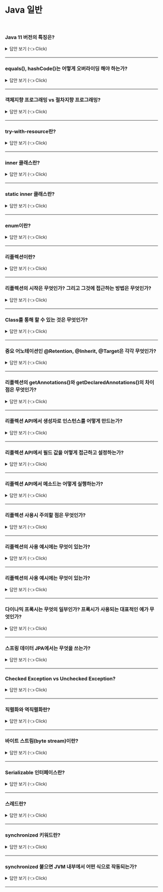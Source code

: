 # Java 일반
<br>



### Java 11 버전의 특징은?

<details>
   <summary> 답안 보기 (👈 Click)</summary>
<br />
[참고: https://learn.microsoft.com/ko-kr/java/openjdk/reasons-to-move-to-java-11]    
+ 1) Java11의 기본 가비지 컬렉터는 G1GC입니다. 
     Java8까지는 Parellel GC가 기본 GC였습니다. 
  2) Java 11에는 JVM의 모든 구성 요소에 대한 일반적인 로깅 시스템이 있습니다
     이 통합 로깅 시스템을 통해 사용자는 무슨 구성 요소를 어느 수준까지 로깅할지 정의할 수 있습니다. 
     이 세분화된 로깅은 JVM 충돌에 대한 근본 원인 분석을 수행하고, 
     프로덕션 환경에서 성능 문제를 진단하는 데 유용합니다. 
  
   
</details>


-----------------------

### equals(), hashCode()는 어떻게 오버라이딩 해야 하는가?

<details>
   <summary> 답안 보기 (👈 Click)</summary>
<br />
+ Object에서 final이 아닌 메서드(equals, hashCode, toString, clone, finalize)는 모두 재정의(overriding)를 염두에 두고 설계된 것이라<br>
  재정의 시 지켜야 하는 일반 규약이 명확히 정의되어 있습니다. <br>
  equals는 일반 규약을 지켜 재정의해야 합니다. <br>
  Object 명세에 적힌 규약으로서, 반사성, 대칭성, 추이성, 일관성, null-아님을 만족시켜야 합니다. <br> 
  equals를 재정의한 클래스 모두에서 hashCode도 재정의해야 합니다. <br>
  그렇지 않으면 hashCode 일반 규약을 어기게 되어, 해당 클래스의 인스턴스를 HashMap이나 HashSet 같은 컬렉션의 원소로 사용할 때 <br>
  문제를 일으킵니다. <br>
  논리적으로 같은 객체는 같은 해시코드를 반환해야 합니다. <br> 
  equals는 물리적으로 다른 두 객체를 논리적으로 같다고 할 수 있는데, Object의 기본 hashCode 메서드는 이 둘이 전혀 다르다고 판단하여 <br>
  규약과 달리 (무작위처럼 보이는) 서로 다른 값을 반환합니다.
</details>


-----------------------

### 객체지향 프로그래밍 vs 절차지향 프로그래밍?

<details>
   <summary> 답안 보기 (👈 Click)</summary>
<br />
+ 
</details>

-----------------------

### try-with-resource란?

<details>
   <summary> 답안 보기 (👈 Click)</summary>
<br />
+ 
</details>

-----------------------
### inner 클래스란?

<details>
   <summary> 답안 보기 (👈 Click)</summary>
<br />
+ 
</details>

-----------------------
### static inner 클래스란?

<details>
   <summary> 답안 보기 (👈 Click)</summary>
<br />
+ 
</details>

-----------------------

### enum이란?

<details>
   <summary> 답안 보기 (👈 Click)</summary>
<br />
+ enum은 열거 자료형이라고 하며, 고정 개수의 상수들로 값이 구성되는 자료형입니다. 
</details>

-----------------------

### 리플렉션이란?

<details>
   <summary> 답안 보기 (👈 Click)</summary>
<br />

+ 구체적인 클래스 타입을 모르더라도, 해당 클래스의 정보에 접근할 수 있게 해주는 자바 API입니다. <br> 
  java.lang.reflect의 핵심 리플렉션 기능(core reflection facility)을 이용하면
  메모리에 적재된(load) 클래스의 정보를 가져오는 프로그램을 작성할 수 있습니다. 
  
  Class 객체가 주어지면, 해당 객체가 나타내는 클래스의 생성자, 메서드, 필드 등을 나타내는
  Constructor, Method, Field 객체들을 가져올 수 있는데,
  이 객체들을 사용하면 클래스의 멤버 이름이나 필드 자료형, 메서드 시그니처 등의 정보들을 얻어낼 수 있다. 
</details>

-----------------------

### 리플렉션의 시작은 무엇인가? 그리고 그것에 접근하는 방법은 무엇인가?

<details>
   <summary> 답안 보기 (👈 Click)</summary>
<br />

+ Class<T>입니다. <br> 
  모든 클래스를 로딩 한 다음 Class<T>의 인스턴스가 생깁니다. <br> 
 "타입.class"로 접근할 수 있습니다. <br>
  모든 인스턴스는 getClass() 메소드를 가지고 있습니다. <br>
  "인스턴스.getClass()"로 접근할 수 있습니다. 
</details>

----------------------- 
   
  
### Class<T>를 통해 할 수 있는 것은 무엇인가?

<details>
   <summary> 답안 보기 (👈 Click)</summary>
<br />

+ 1) 필드(목록) 가져오기 <br>
  2) 메소드(목록) 가져오기 <br>
  3) 상위 클래스 가져오기 <br> 
  4) 인터페이스 (목록) 가져오기 <br>
  5) 애노테이션 가져오기
  6) 생성자 가져오기
   
</details>

----------------------- 


### 중요 어노테이션인 @Retention, @Inherit, @Target은 각각 무엇인가?

<details>
   <summary> 답안 보기 (👈 Click)</summary>
<br />

+ @Retention: 해당 애노테이션을 언제까지 유지할 것인가? 
  @Inherit: 해당 애노테이션을 하위 클래스까지 전달할 것인가?
  @Target: 어디에 사용할 수 있는가? 
   
</details>

----------------------- 

### 리플렉션의 getAnnotations()와 getDeclaredAnnotations()의 차이점은 무엇인가?

<details>
   <summary> 답안 보기 (👈 Click)</summary>
<br />

+ getAnnotations()는 상속받은(@Inherit) 애노테이션까지 조회합니다. 
  getDeclaredAnnotations()는 자기 자신에만 붙어 있는 어노테이션을 조회합니다. 
   
</details>

----------------------- 


### 리플렉션 API에서 생성자로 인스턴스를 어떻게 만드는가?

<details>
   <summary> 답안 보기 (👈 Click)</summary>
<br />

+ Constructor.newInstance(params)로 만든다. 
   
</details>

----------------------- 
 

### 리플렉션 API에서 필드 값을 어떻게 접근하고 설정하는가?

<details>
   <summary> 답안 보기 (👈 Click)</summary>
<br />

+ Field.get(object), Field.set(object, value)를 통해 접근하고 설정한다. 
   
</details>

----------------------- 
   
### 리플렉션 API에서 메소드는 어떻게 실행하는가?

<details>
   <summary> 답안 보기 (👈 Click)</summary>
<br />

+ Object Method.invoke(object, params)를 통해 실행한다. 
   
</details>

----------------------- 


### 리플렉션 사용시 주의할 점은 무엇인가?

<details>
   <summary> 답안 보기 (👈 Click)</summary>
<br />

+ 1) 지나친 사용은 성능 이슈를 야기할 수 있으므로, 반드시 필요한 경우에만 사용한다. <br>
  2) 컴파일 타임에 확인되지 않고, 런타임 시에만 발생하는 문제를 만들 가능성이 있다. <br> 
  3) 접근 지시자를 무시할 수 있다. 
   
</details>

----------------------- 

   
### 리플렉션의 사용 예시에는 무엇이 있는가?

<details>
   <summary> 답안 보기 (👈 Click)</summary>
<br />

+ 스프링의 의존성 주입, mvc 뷰에서 넘어온 데이터를 객체에 바인딩할 때 <br>
  하이버네이트의 @Entity 클래스에 Setter가 없다면 리플렉션을 사용 <br>
  JUnit은 ReflectionUtils 
   
</details>

----------------------- 
   
   
### 리플렉션의 사용 예시에는 무엇이 있는가?

<details>
   <summary> 답안 보기 (👈 Click)</summary>
<br />

+ 스프링의 의존성 주입, mvc 뷰에서 넘어온 데이터를 객체에 바인딩할 때 <br>
  하이버네이트의 @Entity 클래스에 Setter가 없다면 리플렉션을 사용 <br>
  JUnit은 ReflectionUtils 
   
</details>

----------------------- 
   

### 다이나믹 프록시는 무엇의 일부인가? 프록시가 사용되는 대표적인 예가 무엇인가?

<details>
   <summary> 답안 보기 (👈 Click)</summary>
<br />

+ 리플렉션의 일부입니다. <br> 
  스프링 데이터 JPA입니다. <br>  
   
</details>

-----------------------    
   
   
### 스프링 데이터 JPA에서는 무엇을 쓰는가?

<details>
   <summary> 답안 보기 (👈 Click)</summary>
<br />

+ 스프링 AOP를 활용한다. <br> 
   
</details>

-----------------------    
   
### Checked Exception vs Unchecked Exception?

<details>
   <summary> 답안 보기 (👈 Click)</summary>
<br />

+ Exception은 크게 Checked Exception과 Unchecked Exception(=Runtime Exception)으로 구분됩니다.<br> 
  Checked Exception은 컴파일 타임에 체크되는 예외로, 메소드나 생성자에 throws 절로 표기되어야 합니다.<br>
  Unchecked Exception은 런타임에 체크되는 예외로, JVM의 동작 과정에서 체크되며, throws 절로 표기될 필요가 없습니다. <br> 
</details>


-----------------------

### 직렬화와 역직렬화란?

<details>
   <summary> 답안 보기 (👈 Click)</summary>
<br />
+ 직렬화란 객체를 바이트 스트림(byte stream)으로 인코딩(encoding)하는 것을 의미합니다. <br> 
  역직렬화란 바이트 스트림을 객체로 복원하는 것을 의미합니다. <br>
  직렬화는 원격지 VM과 통신하기 위한 표준적 객체 인코딩을 제공합니다.
  직렬화와 역직렬화를 활용하려면 Serializable 인터페이스를 구현해야 합니다. 

</details>


-----------------------

### 바이트 스트림(byte stream)이란?

<details>
   <summary> 답안 보기 (👈 Click)</summary>
<br />
+
</details>


-----------------------

### Serializable 인터페이스란?

<details>
   <summary> 답안 보기 (👈 Click)</summary>
<br />
+ 
</details>


-----------------------

### 스레드란?

<details>
   <summary> 답안 보기 (👈 Click)</summary>
<br />
+ 
</details>


-----------------------

### synchronized 키워드란?

<details>
   <summary> 답안 보기 (👈 Click)</summary>
<br />
+ 
</details>


-----------------------

### synchronized 붙으면 JVM 내부에서 어떤 식으로 작동되는가?

<details>
   <summary> 답안 보기 (👈 Click)</summary>
<br />
+ 
</details>


-----------------------
